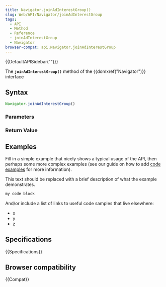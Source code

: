 ```yaml
---
title: Navigator.joinAdInterestGroup()
slug: Web/API/Navigator/joinAdInterestGroup
tags:
  - API
  - Method
  - Reference
  - joinAdInterestGroup
  - Navigator
browser-compat: api.Navigator.joinAdInterestGroup
---
```

{{DefaultAPISidebar("")}}

The **`joinAdInterestGroup()`** method of the {{domxref("Navigator")}} interface 

## Syntax

```js
Navigator.joinAdInterestGroup()
```

### Parameters



### Return Value



## Examples

Fill in a simple example that nicely shows a typical usage of the API, then perhaps some more complex examples (see our guide on how to add [code examples](/en-US/docs/MDN/Contribute/Structures/Code_examples) for more information).

This text should be replaced with a brief description of what the example demonstrates.

```js
my code block
```

And/or include a list of links to useful code samples that live elsewhere:

*   x
*   y
*   z

## Specifications

{{Specifications}}

## Browser compatibility

{{Compat}}

